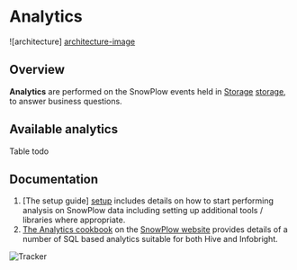 # Analytics

![architecture] [architecture-image]

## Overview

**Analytics** are performed on the SnowPlow events held in [Storage] [storage], to answer business questions.

## Available analytics

Table todo

## Documentation

1. [The setup guide] [setup] includes details on how to start performing analysis on SnowPlow data including setting up additional tools / libraries where appropriate.
2. [The Analytics cookbook][cookbook] on the [SnowPlow website][website] provides details of a number of SQL based analytics suitable for both Hive and Infobright.

![Tracker](https://collector.snplow.com/i?&e=pv&page=5%20Analytics%20README&aid=snowplowgithub&p=web&tv=no-js-0.1.0)

[architecture-image]: https://github.com/snowplow/snowplow/raw/master/5-analytics/5-analytics.png
[storage]: https://github.com/snowplow/snowplow/tree/master/4-storage
[setup]: https://github.com/snowplow/snowplow/wiki/getting-started-analysing-SnowPlow-data
[cookbook]: http://snowplowanalytics.com/analytics/index.html
[website]: http://snowplowanalytics.com
